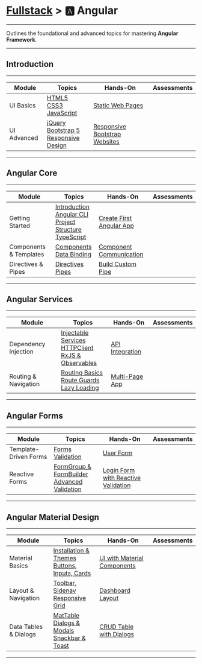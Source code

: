 # [Fullstack](../) > 🅰️ Angular

---

Outlines the foundational and advanced topics for mastering **Angular Framework**.

---
## Introduction
---

| Module | Topics | Hands-On | Assessments |
|--------|--------|----------|-------------|
| UI Basics | [HTML5](./html5) <br> [CSS3](./css3) <br> [JavaScript](./javascript) | [Static Web Pages](./hands-on/01-exercise) | |
| UI Advanced | [jQuery](./jquery) <br> [Bootstrap 5](./bootstrap5) <br> [Responsive Design](./responsive-design) | [Responsive Bootstrap Websites](./hands-on/02-exercise) | |

---
## Angular Core
---

| Module | Topics | Hands-On | Assessments |
|--------|--------|----------|-------------|
| Getting Started | [Introduction](./introduction) <br> [Angular CLI](./cli) <br> [Project Structure](./project-structure) <br> [TypeScript](./typescript) | [Create First Angular App](./hands-on/03-exercise) | |
| Components & Templates | [Components](./components) <br> [Data Binding](./data-binding) | [Component Communication](./hands-on/component-binding) | |
| Directives & Pipes | [Directives](./directives) <br> [Pipes](./pipes) | [Build Custom Pipe](./hands-on/custom-pipe) | |

---
## Angular Services
---

| Module | Topics | Hands-On | Assessments |
|--------|--------|----------|-------------|
| Dependency Injection | [Injectable Services](./services) <br> [HTTPClient](./httpclient) <br> [RxJS & Observables](./rxjs) | [API Integration](./hands-on/http-service) | |
| Routing & Navigation | [Routing Basics](./routing) <br> [Route Guards](./routing) <br> [Lazy Loading](./routing) | [Multi-Page App](./hands-on/angular-routing) | |

---
## Angular Forms
---

| Module | Topics | Hands-On | Assessments |
|--------|--------|----------|-------------|
| Template-Driven Forms | [Forms](./forms) <br> [Validation](./forms) | [User Form](./hands-on/template-form) | |
| Reactive Forms | [FormGroup & FormBuilder](./reactive-forms) <br> [Advanced Validation](./reactive-validation) | [Login Form with Reactive Validation](./hands-on/reactive-form) | |

---
## Angular Material Design
---

| Module | Topics | Hands-On | Assessments |
|--------|--------|----------|-------------|
| Material Basics | [Installation & Themes](./material-intro) <br> [Buttons, Inputs, Cards](./material-components) | [UI with Material Components](./hands-on/material-components) | |
| Layout & Navigation | [Toolbar, Sidenav](./toolbar-sidenav) <br> [Responsive Grid](./material-grid) | [Dashboard Layout](./hands-on/material-dashboard) | |
| Data Tables & Dialogs | [MatTable](./datatable) <br> [Dialogs & Modals](./dialogs) <br> [Snackbar & Toast](./snackbar) | [CRUD Table with Dialogs](./hands-on/material-crud) | |

---

